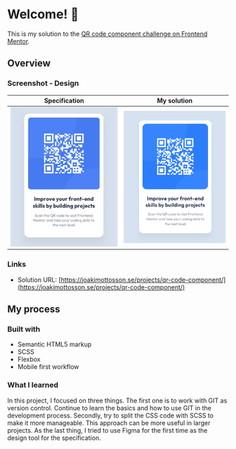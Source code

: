 # Welcome! 👋

This is my solution to the [QR code component challenge on Frontend Mentor](https://www.frontendmentor.io/challenges/qr-code-component-iux_sIO_H).

## Overview

### Screenshot - Design

| Specification | My solution |
| ----------- | ----------- |
| ![Specification](/design/specification.png "Specification") | ![My solution](/design/my_solution.png "My solution") |

### Links

- Solution URL: [https://joakimottosson.se/projects/qr-code-component/](https://joakimottosson.se/projects/qr-code-component/)

## My process

### Built with

- Semantic HTML5 markup
- SCSS
- Flexbox
- Mobile first workflow

### What I learned

In this project, I focused on three things.
The first one is to work with GIT as version control. Continue to learn the basics and how to use GIT in the development process.
Secondly, try to split the CSS code with SCSS to make it more manageable. This approach can be more useful in larger projects.
As the last thing, I tried to use Figma for the first time as the design tool for the specification.